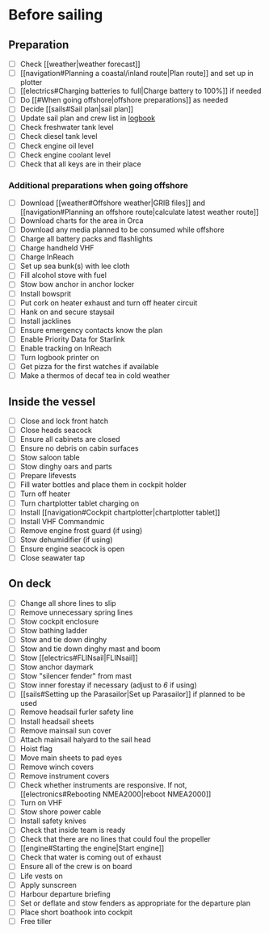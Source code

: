 # Before sailing

## Preparation

- [ ] Check [[weather|weather forecast]]
- [ ] [[navigation#Planning a coastal/inland route|Plan route]] and set up in plotter
- [ ] [[electrics#Charging batteries to full|Charge battery to 100%]] if needed
- [ ] Do [[#When going offshore|offshore preparations]] as needed
- [ ] Decide [[sails#Sail plan|sail plan]]
- [ ] Update sail plan and crew list in [logbook](http://192.168.2.105/admin/#/e/_meri_imperiumi_signalk_logbook)
- [ ] Check freshwater tank level
- [ ] Check diesel tank level
- [ ] Check engine oil level
- [ ] Check engine coolant level
- [ ] Check that all keys are in their place

### Additional preparations when going offshore

- [ ] Download [[weather#Offshore weather|GRIB files]] and [[navigation#Planning an offshore route|calculate latest weather route]]
- [ ] Download charts for the area in Orca
- [ ] Download any media planned to be consumed while offshore
- [ ] Charge all battery packs and flashlights
- [ ] Charge handheld VHF
- [ ] Charge InReach
- [ ] Set up sea bunk(s) with lee cloth
- [ ] Fill alcohol stove with fuel
- [ ] Stow bow anchor in anchor locker
- [ ] Install bowsprit
- [ ] Put cork on heater exhaust and turn off heater circuit
- [ ] Hank on and secure staysail
- [ ] Install jacklines
- [ ] Ensure emergency contacts know the plan
- [ ] Enable Priority Data for Starlink
- [ ] Enable tracking on InReach
- [ ] Turn logbook printer on
- [ ] Get pizza for the first watches if available 
- [ ] Make a thermos of decaf tea in cold weather

## Inside the vessel

* [ ] Close and lock front hatch
* [ ] Close heads seacock
* [ ] Ensure all cabinets are closed
* [ ] Ensure no debris on cabin surfaces
* [ ] Stow saloon table
* [ ] Stow dinghy oars and parts
* [ ] Prepare lifevests
* [ ] Fill water bottles and place them in cockpit holder
* [ ] Turn off heater
* [ ] Turn chartplotter tablet charging on
* [ ] Install [[navigation#Cockpit chartplotter|chartplotter tablet]]
* [ ] Install VHF Commandmic
* [ ] Remove engine frost guard (if using)
* [ ] Stow dehumidifier (if using)
* [ ] Ensure engine seacock is open
* [ ] Close seawater tap

## On deck

- [ ] Change all shore lines to slip
- [ ] Remove unnecessary spring lines
- [ ] Stow cockpit enclosure
- [ ] Stow bathing ladder
- [ ] Stow and tie down dinghy
- [ ] Stow and tie down dinghy mast and boom
- [ ] Stow [[electrics#FLINsail|FLINsail]]
- [ ] Stow anchor daymark
- [ ] Stow "silencer fender" from mast
- [ ] Stow inner forestay if necessary (adjust to *6* if using)
- [ ] [[sails#Setting up the Parasailor|Set up Parasailor]] if planned to be used
- [ ] Remove headsail furler safety line
- [ ] Install headsail sheets 
- [ ] Remove mainsail sun cover
- [ ] Attach mainsail halyard to the sail head
- [ ] Hoist flag
- [ ] Move main sheets to pad eyes
- [ ] Remove winch covers
- [ ] Remove instrument covers
- [ ] Check whether instruments are responsive. If not, [[electronics#Rebooting NMEA2000|reboot NMEA2000]]
- [ ] Turn on VHF
- [ ] Stow shore power cable
- [ ] Install safety knives
- [ ] Check that inside team is ready
- [ ] Check that there are no lines that could foul the propeller 
- [ ] [[engine#Starting the engine|Start engine]]
- [ ] Check that water is coming out of exhaust 
- [ ] Ensure all of the crew is on board
- [ ] Life vests on
- [ ] Apply sunscreen
- [ ] Harbour departure briefing
- [ ] Set or deflate and stow fenders as appropriate for the departure plan
- [ ] Place short boathook into cockpit
- [ ] Free tiller